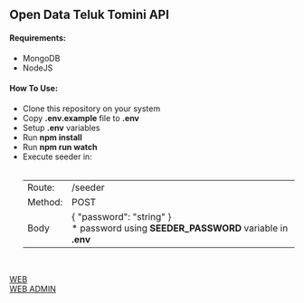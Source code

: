 <h2>Open Data Teluk Tomini API</h2>
<h4>Requirements:</h4>

<ul>
    <li>MongoDB</li>
    <li>NodeJS</li>
</ul>

<h4>How To Use:</h4>

<ul>
    <li>Clone this repository on your system</li>
    <li>Copy <strong>.env.example</strong> file to <strong>.env</strong></li>
    <li>Setup <strong>.env</strong> variables</li>
    <li>Run <strong>npm install</strong></li>
    <li>Run <strong>npm run watch</strong></li>
    <li>Execute seeder in:
    <br />
    <br />
    <table style="width: 100%">
        <tbody>
            <tr>
                <td>Route:</td>
                <td>/seeder</td>
            </tr>
            <tr>
                <td>Method:</td>
                <td>POST</td>
            </tr>
            <tr>
                <td>Body</td>
                <td>
                    { "password": "string" }
                    <br />
                    * password using <strong>SEEDER_PASSWORD</strong> variable in <strong>.env</strong>
                </td>
            </tr>
        </tbody>
    </table>
    </li>
</ul>

<br />

<a href="https://github.com/erthru/open-data-teluk-tomini-web">WEB</a>
<br />
<a href="https://github.com/erthru/open-data-teluk-tomini-web-admin">WEB ADMIN</a>
